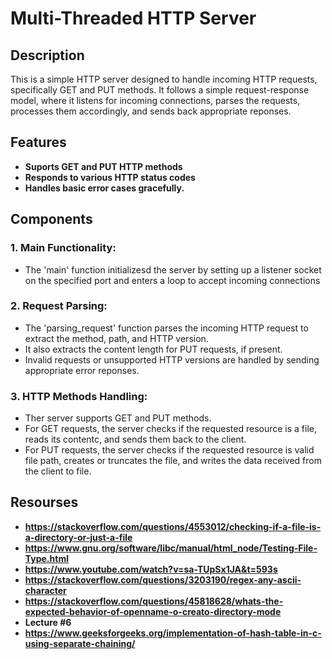 # Multi-Threaded HTTP Server

## Description

This is a simple HTTP server designed to handle incoming HTTP requests, specifically GET and PUT
methods. It follows a simple request-response model, where it listens for incoming connections,
parses the requests, processes them accordingly, and sends back appropriate reponses. 

## Features 

- **Suports GET and PUT HTTP methods**
- **Responds to various HTTP status codes**
- **Handles basic error cases gracefully.**

## Components

### 1. Main Functionality:

- The 'main' function initializesd the server by setting up a listener socket on the specified port and enters a loop to accept incoming connections

### 2. Request Parsing:

- The 'parsing_request' function parses the incoming HTTP request to extract the method, path, and HTTP version.
- It also extracts the content length for PUT requests, if present.
- Invalid requests or unsupported HTTP versions are handled by sending appropriate error reponses.

### 3. HTTP Methods Handling:

- Ther server supports GET and PUT methods.
- For GET requests, the server checks if the requested resource is a file, reads its contentc, and sends them back to the client.
- For PUT requests, the server checks if the requested resource is valid file path, creates or truncates the file, and writes the data received from the client to file. 

## Resourses 
    
- **https://stackoverflow.com/questions/4553012/checking-if-a-file-is-a-directory-or-just-a-file**
- **https://www.gnu.org/software/libc/manual/html_node/Testing-File-Type.html**
- **https://www.youtube.com/watch?v=sa-TUpSx1JA&t=593s**
- **https://stackoverflow.com/questions/3203190/regex-any-ascii-character**
- **https://stackoverflow.com/questions/45818628/whats-the-expected-behavior-of-openname-o-creato-directory-mode**
- **Lecture #6**
- **https://www.geeksforgeeks.org/implementation-of-hash-table-in-c-using-separate-chaining/**